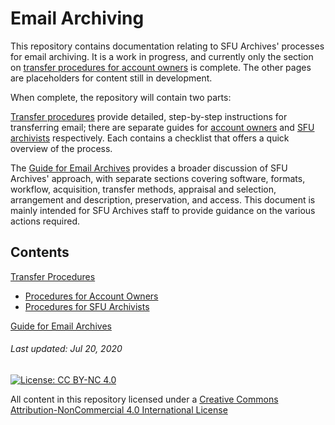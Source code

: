 # Email Archiving

This repository contains documentation relating to SFU Archives' processes for email archiving. It is a work in progress, and currently only the section on [transfer procedures for account owners](./transfer-procedures/account-owners/owners-introduction.md) is complete. The other pages are placeholders for content still in development.

When complete, the repository will contain two parts:

[Transfer procedures](./transfer-procedures/transfer-home.md) provide detailed, step-by-step instructions for transferring email; there are separate guides for [account owners](./transfer-procedures/account-owners/owners-introduction.md) and [SFU archivists](./transfer-procedures/archives/archivist-introduction.md) respectively. Each contains a checklist that offers a quick overview of the process.

The [Guide for Email Archives](./guide-email-archives/guide-introduction.md) provides a broader discussion of SFU Archives' approach, with separate sections covering software, formats, workflow, acquisition, transfer methods, appraisal and selection, arrangement and description, preservation, and access. This document is mainly intended for SFU Archives staff to provide guidance on the various actions required.

## Contents

[Transfer Procedures](./transfer-procedures/transfer-home.md)
- [Procedures for Account Owners](./transfer-procedures/account-owners/owners-introduction.md)
- [Procedures for SFU Archivists](./transfer-procedures/archives/archivist-introduction.md)

[Guide for Email Archives](./guide-email-archives/guide-introduction.md)

###### Last updated: Jul 20, 2020

[![License: CC BY-NC 4.0](https://img.shields.io/badge/License-CC%20BY--NC%204.0-lightgrey.svg)](https://creativecommons.org/licenses/by-nc/4.0/)

All content in this repository licensed under a [Creative Commons Attribution-NonCommercial 4.0 International License](https://creativecommons.org/licenses/by-nc/4.0/)

